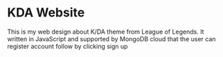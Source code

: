 # KDA Website
This is my web design about K/DA theme from League of Legends. It written in JavaScript and supported by MongoDB cloud that the user can register account follow by clicking sign up
